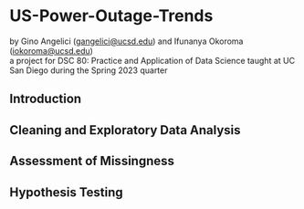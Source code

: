 # US-Power-Outage-Trends
by Gino Angelici (gangelici@ucsd.edu) and Ifunanya Okoroma (iokoroma@ucsd.edu) <br />
a project for DSC 80: Practice and Application of Data Science taught at UC San Diego during the Spring 2023 quarter

## Introduction



## Cleaning and Exploratory Data Analysis



## Assessment of Missingness



## Hypothesis Testing
